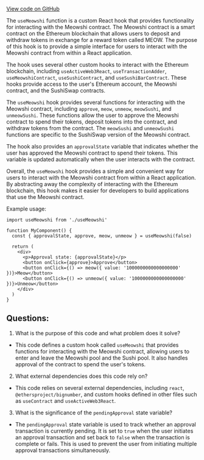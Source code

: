 [View code on GitHub](zoo-labs/zoo/blob/master/core/src/hooks/useMeowshi.ts)

The `useMeowshi` function is a custom React hook that provides functionality for interacting with the Meowshi contract. The Meowshi contract is a smart contract on the Ethereum blockchain that allows users to deposit and withdraw tokens in exchange for a reward token called MEOW. The purpose of this hook is to provide a simple interface for users to interact with the Meowshi contract from within a React application.

The hook uses several other custom hooks to interact with the Ethereum blockchain, including `useActiveWeb3React`, `useTransactionAdder`, `useMeowshiContract`, `useSushiContract`, and `useSushiBarContract`. These hooks provide access to the user's Ethereum account, the Meowshi contract, and the SushiSwap contracts.

The `useMeowshi` hook provides several functions for interacting with the Meowshi contract, including `approve`, `meow`, `unmeow`, `meowSushi`, and `unmeowSushi`. These functions allow the user to approve the Meowshi contract to spend their tokens, deposit tokens into the contract, and withdraw tokens from the contract. The `meowSushi` and `unmeowSushi` functions are specific to the SushiSwap version of the Meowshi contract.

The hook also provides an `approvalState` variable that indicates whether the user has approved the Meowshi contract to spend their tokens. This variable is updated automatically when the user interacts with the contract.

Overall, the `useMeowshi` hook provides a simple and convenient way for users to interact with the Meowshi contract from within a React application. By abstracting away the complexity of interacting with the Ethereum blockchain, this hook makes it easier for developers to build applications that use the Meowshi contract. 

Example usage:

```
import useMeowshi from './useMeowshi'

function MyComponent() {
  const { approvalState, approve, meow, unmeow } = useMeowshi(false)

  return (
    <div>
      <p>Approval state: {approvalState}</p>
      <button onClick={approve}>Approve</button>
      <button onClick={() => meow({ value: '1000000000000000000' })}>Meow</button>
      <button onClick={() => unmeow({ value: '1000000000000000000' })}>Unmeow</button>
    </div>
  )
}
```
## Questions: 
 1. What is the purpose of this code and what problem does it solve?
- This code defines a custom hook called `useMeowshi` that provides functions for interacting with the Meowshi contract, allowing users to enter and leave the Meowshi pool and the Sushi pool. It also handles approval of the contract to spend the user's tokens.

2. What external dependencies does this code rely on?
- This code relies on several external dependencies, including `react`, `@ethersproject/bignumber`, and custom hooks defined in other files such as `useContract` and `useActiveWeb3React`.

3. What is the significance of the `pendingApproval` state variable?
- The `pendingApproval` state variable is used to track whether an approval transaction is currently pending. It is set to `true` when the user initiates an approval transaction and set back to `false` when the transaction is complete or fails. This is used to prevent the user from initiating multiple approval transactions simultaneously.